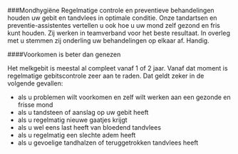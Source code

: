 
###Mondhygiëne
Regelmatige controle en preventieve behandelingen houden uw gebit en tandvlees in optimale conditie. Onze tandartsen en preventie-assistentes vertellen u ook hoe u uw mond zelf gezond en fris kunt houden. Zij werken in teamverband voor het beste resultaat. In overleg met u stemmen zij onderling uw behandelingen op elkaar af. Handig.

####Voorkomen is beter dan genezen

Het melkgebit is meestal al compleet vanaf 1 of 2 jaar. Vanaf dat moment is regelmatige gebitscontrole zeer aan te raden. Dat geldt zeker in de volgende gevallen:

- als u problemen wilt voorkomen en zelf wilt werken aan een gezonde en frisse mond
- als u tandsteen of aanslag op uw gebit heeft
- als u regelmatig nieuwe gaatjes krijgt
- als u wel eens last heeft van bloedend tandvlees
- als u regelmatig een slechte adem heeft
- als u gevoelige tandhalzen of teruggetrokken tandvlees heeft

